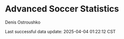 # Advanced Soccer Statistics
Denis Ostroushko

<!-- gfm -->

Last successful data update: 2025-04-04 01:22:12 CST
